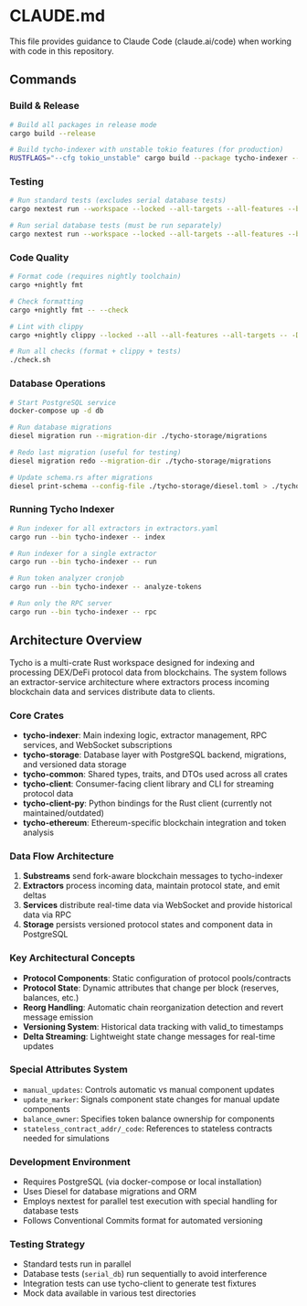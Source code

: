 # CLAUDE.md

This file provides guidance to Claude Code (claude.ai/code) when working with code in this repository.

## Commands

### Build & Release
```bash
# Build all packages in release mode
cargo build --release

# Build tycho-indexer with unstable tokio features (for production)
RUSTFLAGS="--cfg tokio_unstable" cargo build --package tycho-indexer --release
```

### Testing
```bash
# Run standard tests (excludes serial database tests)
cargo nextest run --workspace --locked --all-targets --all-features --bin tycho-indexer -E 'not test(serial_db)'

# Run serial database tests (must be run separately)
cargo nextest run --workspace --locked --all-targets --all-features --bin tycho-indexer -E 'test(serial_db)'
```

### Code Quality
```bash
# Format code (requires nightly toolchain)
cargo +nightly fmt

# Check formatting
cargo +nightly fmt -- --check

# Lint with clippy
cargo +nightly clippy --locked --all --all-features --all-targets -- -D warnings

# Run all checks (format + clippy + tests)
./check.sh
```

### Database Operations
```bash
# Start PostgreSQL service
docker-compose up -d db

# Run database migrations
diesel migration run --migration-dir ./tycho-storage/migrations

# Redo last migration (useful for testing)
diesel migration redo --migration-dir ./tycho-storage/migrations

# Update schema.rs after migrations
diesel print-schema --config-file ./tycho-storage/diesel.toml > ./tycho-storage/src/postgres/schema.rs
```

### Running Tycho Indexer
```bash
# Run indexer for all extractors in extractors.yaml
cargo run --bin tycho-indexer -- index

# Run indexer for a single extractor
cargo run --bin tycho-indexer -- run

# Run token analyzer cronjob
cargo run --bin tycho-indexer -- analyze-tokens

# Run only the RPC server
cargo run --bin tycho-indexer -- rpc
```

## Architecture Overview

Tycho is a multi-crate Rust workspace designed for indexing and processing DEX/DeFi protocol data from blockchains. The system follows an extractor-service architecture where extractors process incoming blockchain data and services distribute data to clients.

### Core Crates
- **tycho-indexer**: Main indexing logic, extractor management, RPC services, and WebSocket subscriptions
- **tycho-storage**: Database layer with PostgreSQL backend, migrations, and versioned data storage
- **tycho-common**: Shared types, traits, and DTOs used across all crates
- **tycho-client**: Consumer-facing client library and CLI for streaming protocol data
- **tycho-client-py**: Python bindings for the Rust client (currently not maintained/outdated)
- **tycho-ethereum**: Ethereum-specific blockchain integration and token analysis

### Data Flow Architecture
1. **Substreams** send fork-aware blockchain messages to tycho-indexer
2. **Extractors** process incoming data, maintain protocol state, and emit deltas
3. **Services** distribute real-time data via WebSocket and provide historical data via RPC
4. **Storage** persists versioned protocol states and component data in PostgreSQL

### Key Architectural Concepts
- **Protocol Components**: Static configuration of protocol pools/contracts
- **Protocol State**: Dynamic attributes that change per block (reserves, balances, etc.)
- **Reorg Handling**: Automatic chain reorganization detection and revert message emission
- **Versioning System**: Historical data tracking with valid_to timestamps
- **Delta Streaming**: Lightweight state change messages for real-time updates

### Special Attributes System
- `manual_updates`: Controls automatic vs manual component updates
- `update_marker`: Signals component state changes for manual update components
- `balance_owner`: Specifies token balance ownership for components
- `stateless_contract_addr/_code`: References to stateless contracts needed for simulations

### Development Environment
- Requires PostgreSQL (via docker-compose or local installation)
- Uses Diesel for database migrations and ORM
- Employs nextest for parallel test execution with special handling for database tests
- Follows Conventional Commits format for automated versioning

### Testing Strategy
- Standard tests run in parallel
- Database tests (`serial_db`) run sequentially to avoid interference
- Integration tests can use tycho-client to generate test fixtures
- Mock data available in various test directories